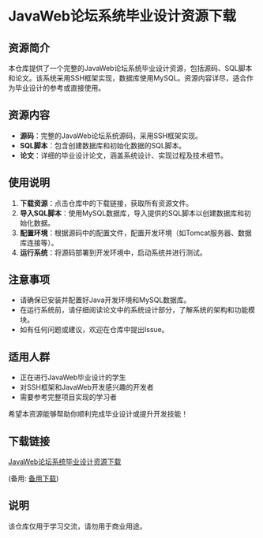 # JavaWeb论坛系统毕业设计资源下载

## 资源简介

本仓库提供了一个完整的JavaWeb论坛系统毕业设计资源，包括源码、SQL脚本和论文。该系统采用SSH框架实现，数据库使用MySQL。资源内容详尽，适合作为毕业设计的参考或直接使用。

## 资源内容

- **源码**：完整的JavaWeb论坛系统源码，采用SSH框架实现。
- **SQL脚本**：包含创建数据库和初始化数据的SQL脚本。
- **论文**：详细的毕业设计论文，涵盖系统设计、实现过程及技术细节。

## 使用说明

1. **下载资源**：点击仓库中的下载链接，获取所有资源文件。
2. **导入SQL脚本**：使用MySQL数据库，导入提供的SQL脚本以创建数据库和初始化数据。
3. **配置环境**：根据源码中的配置文件，配置开发环境（如Tomcat服务器、数据库连接等）。
4. **运行系统**：将源码部署到开发环境中，启动系统并进行测试。

## 注意事项

- 请确保已安装并配置好Java开发环境和MySQL数据库。
- 在运行系统前，请仔细阅读论文中的系统设计部分，了解系统的架构和功能模块。
- 如有任何问题或建议，欢迎在仓库中提出Issue。

## 适用人群

- 正在进行JavaWeb毕业设计的学生
- 对SSH框架和JavaWeb开发感兴趣的开发者
- 需要参考完整项目实现的学习者

希望本资源能够帮助你顺利完成毕业设计或提升开发技能！

## 下载链接
[JavaWeb论坛系统毕业设计资源下载](https://pan.quark.cn/s/3baec55453b8) 

(备用: [备用下载](https://pan.baidu.com/s/1pev6FGh5zhTofwriMyUOSQ?pwd=1234))

## 说明

该仓库仅用于学习交流，请勿用于商业用途。
